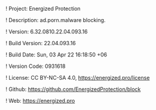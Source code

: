 ! Project: Energized Protection

! Description: ad.porn.malware blocking.

! Version: 6.32.0810.22.04.093.16

! Build Version: 22.04.093.16

! Build Date: Sun, 03 Apr 22 16:18:50 +06

! Version Code: 0931618

! License: CC BY-NC-SA 4.0, https://energized.pro/license

! Github: https://github.com/EnergizedProtection/block

! Web: https://energized.pro
